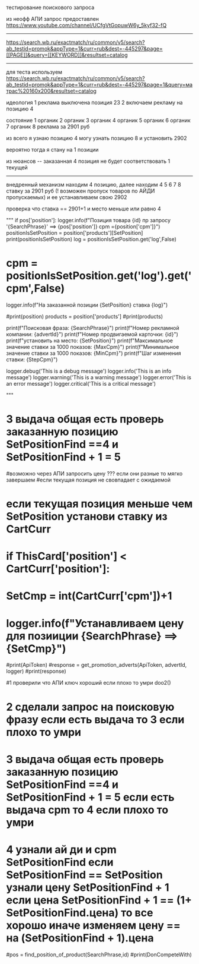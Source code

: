 тестирование поискового запроса


из неофф АПИ запрос предоставлен
https://www.youtube.com/channel/UCfgVtGopuwW6y_5kyf32-fQ

***********************
https://search.wb.ru/exactmatch/ru/common/v5/search?ab_testid=promok&appType=1&curr=rub&dest=-445297&page=[[PAGE]]&query=[[KEYWORD]]&resultset=catalog



*************************************


для теста используем
https://search.wb.ru/exactmatch/ru/common/v5/search?ab_testid=promok&appType=1&curr=rub&dest=-445297&page=1&query=матрас%20160х200&resultset=catalog


идеология
1  реклама выключена позиция 23
2 включаем рекламу  на позицию 4

состояние
1 органик
2 органик
3 органик
4 органик
5 органик
6 органик
7 органик
8 реклама за 2901 руб

из всего я узнаю позицию 4
могу узнать позицию 8 и установить 2902

вероятно тогда я стану на 1 позиции 


из нюансов -- заказанная 4 позиция не будет соответствовать 1 текущей


*************************
внедренный механизм
находим 4 позицию, далее находим 4 5 6 7 8 ставку за 2901 руб  (!  возможен пропуск товаров по АЙДИ пропускаемых) и ее устанавливаем свою 2902

проверка что ставка == 2901+1  и место меньше или равно 4



"""
if pos['position']:
   logger.info(f"Позиция товара {id} пр запросу '{SearchPhrase}' ==> {pos['position']} cpm ={position['cpm']}")
   positionIsSetPosition = position['products'][SetPosition]
   print(positionIsSetPosition)
   log = positionIsSetPosition.get('log',False)
 #  cpm = positionIsSetPosition.get('log').get('cpm',False)
   logger.info(f"На  заказанной позиции {SetPosition} ставка {log}")

#print(position)
products = position['products']
#print(products)

print(f"Поисковая фраза: {SearchPhrase}")
print(f"Номер рекламной компании: {advertId}")
print(f"Номер продвигаемой карточки: {id}")
print(f"установить на место: {SetPosition}")
print(f"Максимальное значение ставки за 1000 показов: {MaxCpm}")
print(f"Минимальное значение ставки за 1000 показов: {MinCpm}")
print(f"Шаг изменения ставки: {StepCpm}")

logger.debug('This is a debug message')
logger.info('This is an info message')
logger.warning('This is a warning message')
logger.error('This is an error message')
logger.critical('This is a critical message')

"""


# 3 выдача общая есть  проверь заказанную позицию  SetPositionFind ==4 и SetPositionFind + 1 = 5	
#возможно через АПИ запросить цену ??? если они разные то мягко завершаем
#если текущая позиция не свовпадает с ожидаемой

# если текущая позиция меньше чем SetPosition установи ставку из CartCurr



#    if ThisCard['position'] < CartCurr['position']:
#       SetCmp = int(CartCurr['cpm'])+1
#       logger.info(f"Устанавливаем цену для позииции {SearchPhrase} ==> {SetCmp}")
	   

#print(ApiToken)
#response = get_promotion_adverts(ApiToken,  advertId, logger)
#print(response)






#1 проверили что АПИ ключ хороший  если плохо то умри  doo2()
# 2 сделали запрос на поисковую фразу если есть выдача то 3    если плохо то умри
# 3 выдача общая есть  проверь заказанную позицию  SetPositionFind ==4 и SetPositionFind + 1 = 5 если есть выдача cpm то 4 если плохо то умри
# 4 узнали ай ди и cpm SetPositionFind  если   SetPositionFind  ==  SetPosition  узнали цену SetPositionFind + 1 если цена SetPositionFind + 1 == (1+ SetPositionFind.цена) то все хорошо иначе изменяем цену == на (SetPositionFind + 1).цена
#pos = find_position_of_product(SearchPhrase,id)
#print(DonCompeteWith)	



 